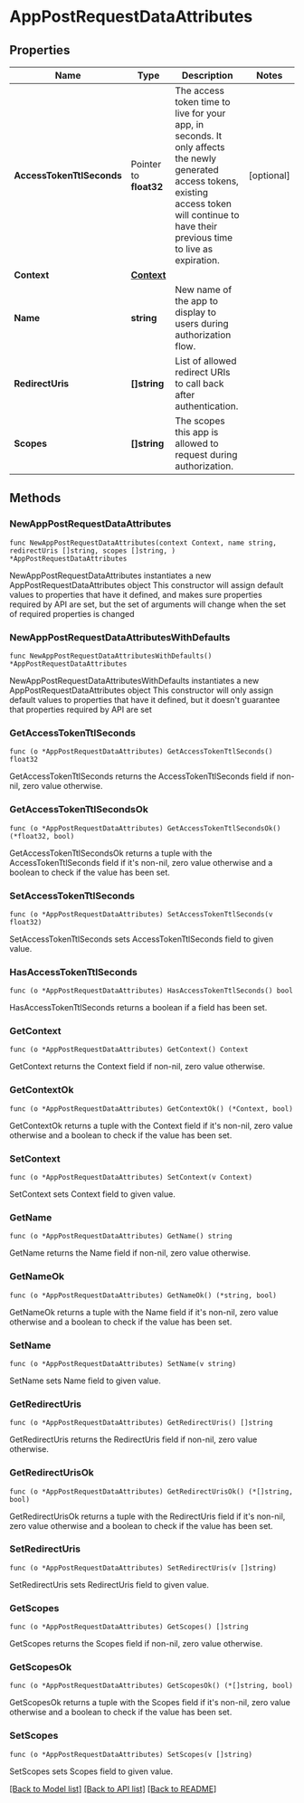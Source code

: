 # AppPostRequestDataAttributes

## Properties

Name | Type | Description | Notes
------------ | ------------- | ------------- | -------------
**AccessTokenTtlSeconds** | Pointer to **float32** | The access token time to live for your app, in seconds. It only affects the newly generated access tokens, existing access token will  continue to have their previous time to live as expiration. | [optional] 
**Context** | [**Context**](Context.md) |  | 
**Name** | **string** | New name of the app to display to users during authorization flow. | 
**RedirectUris** | **[]string** | List of allowed redirect URIs to call back after authentication. | 
**Scopes** | **[]string** | The scopes this app is allowed to request during authorization. | 

## Methods

### NewAppPostRequestDataAttributes

`func NewAppPostRequestDataAttributes(context Context, name string, redirectUris []string, scopes []string, ) *AppPostRequestDataAttributes`

NewAppPostRequestDataAttributes instantiates a new AppPostRequestDataAttributes object
This constructor will assign default values to properties that have it defined,
and makes sure properties required by API are set, but the set of arguments
will change when the set of required properties is changed

### NewAppPostRequestDataAttributesWithDefaults

`func NewAppPostRequestDataAttributesWithDefaults() *AppPostRequestDataAttributes`

NewAppPostRequestDataAttributesWithDefaults instantiates a new AppPostRequestDataAttributes object
This constructor will only assign default values to properties that have it defined,
but it doesn't guarantee that properties required by API are set

### GetAccessTokenTtlSeconds

`func (o *AppPostRequestDataAttributes) GetAccessTokenTtlSeconds() float32`

GetAccessTokenTtlSeconds returns the AccessTokenTtlSeconds field if non-nil, zero value otherwise.

### GetAccessTokenTtlSecondsOk

`func (o *AppPostRequestDataAttributes) GetAccessTokenTtlSecondsOk() (*float32, bool)`

GetAccessTokenTtlSecondsOk returns a tuple with the AccessTokenTtlSeconds field if it's non-nil, zero value otherwise
and a boolean to check if the value has been set.

### SetAccessTokenTtlSeconds

`func (o *AppPostRequestDataAttributes) SetAccessTokenTtlSeconds(v float32)`

SetAccessTokenTtlSeconds sets AccessTokenTtlSeconds field to given value.

### HasAccessTokenTtlSeconds

`func (o *AppPostRequestDataAttributes) HasAccessTokenTtlSeconds() bool`

HasAccessTokenTtlSeconds returns a boolean if a field has been set.

### GetContext

`func (o *AppPostRequestDataAttributes) GetContext() Context`

GetContext returns the Context field if non-nil, zero value otherwise.

### GetContextOk

`func (o *AppPostRequestDataAttributes) GetContextOk() (*Context, bool)`

GetContextOk returns a tuple with the Context field if it's non-nil, zero value otherwise
and a boolean to check if the value has been set.

### SetContext

`func (o *AppPostRequestDataAttributes) SetContext(v Context)`

SetContext sets Context field to given value.


### GetName

`func (o *AppPostRequestDataAttributes) GetName() string`

GetName returns the Name field if non-nil, zero value otherwise.

### GetNameOk

`func (o *AppPostRequestDataAttributes) GetNameOk() (*string, bool)`

GetNameOk returns a tuple with the Name field if it's non-nil, zero value otherwise
and a boolean to check if the value has been set.

### SetName

`func (o *AppPostRequestDataAttributes) SetName(v string)`

SetName sets Name field to given value.


### GetRedirectUris

`func (o *AppPostRequestDataAttributes) GetRedirectUris() []string`

GetRedirectUris returns the RedirectUris field if non-nil, zero value otherwise.

### GetRedirectUrisOk

`func (o *AppPostRequestDataAttributes) GetRedirectUrisOk() (*[]string, bool)`

GetRedirectUrisOk returns a tuple with the RedirectUris field if it's non-nil, zero value otherwise
and a boolean to check if the value has been set.

### SetRedirectUris

`func (o *AppPostRequestDataAttributes) SetRedirectUris(v []string)`

SetRedirectUris sets RedirectUris field to given value.


### GetScopes

`func (o *AppPostRequestDataAttributes) GetScopes() []string`

GetScopes returns the Scopes field if non-nil, zero value otherwise.

### GetScopesOk

`func (o *AppPostRequestDataAttributes) GetScopesOk() (*[]string, bool)`

GetScopesOk returns a tuple with the Scopes field if it's non-nil, zero value otherwise
and a boolean to check if the value has been set.

### SetScopes

`func (o *AppPostRequestDataAttributes) SetScopes(v []string)`

SetScopes sets Scopes field to given value.



[[Back to Model list]](../README.md#documentation-for-models) [[Back to API list]](../README.md#documentation-for-api-endpoints) [[Back to README]](../README.md)


